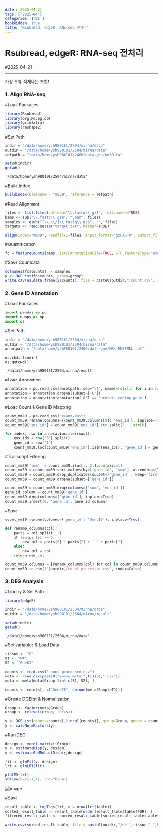```yaml
---
date : 2025-04-21
tags: ['2025-04']
categories: ['BI']
bookHidden: true
title: "Rsubread, edgeR: RNA-seq 전처리"
---
```


# Rsubread, edgeR: RNA-seq 전처리

#2025-04-21

---

가장 오류 적게나는 조합!

### 1. Align RNA-seq

#Load Packages

```R
library(Rsubread)
library(org.Mm.eg.db)
library(gridExtra)
library(reshape2)
```

#Set Path

```R
indir = "/data/home/ysh980101/2504/mirna/data"
outdir = "/data/home/ysh980101/2504/mirna/data"
refpath = "/data/home/ysh980101/2406/data-gne/mm39.fa"

setwd(indir)
getwd()
```
```plain text
'/data/home/ysh980101/2504/mirna/data'
```

#Build Index

```R
buildindex(basename = "mm39", reference = refpath)
```

#Read Alignment

```R
files <- list.files(pattern="\\.fastq\\.gz$", full.names=TRUE)
bams <- sub("\\.fastq\\.gz$", ".bam", files)
samples <- gsub("^\\.\\/|\\.fastq\\.gz$", "", files)
targets <- read.delim("target.txt", header=TRUE)

align(index="mm39", readfile1=files, input_format="gzFASTQ", output_file=bams, nthreads=50)
```

#Quantification
```R
fc = featureCounts(bams, isGTFAnnotationFile=TRUE, GTF.featureType="exon", GTF.attrType="gene_id", isPairedEnd=FALSE, annot.ext="mm39.knownGene.gtf", useMetaFeatures=FALSE, allowMultiOverlap=TRUE, nthreads=50)
```

#Save Countdata

```R
colnames(fc$counts) <- samples
y <- DGEList(fc$counts, group=group)
write.csv(as.data.frame(y$counts), file = paste0(outdir,"/count.csv", row.names = TRUE))
```

### 2. Gene ID Annotation

#Load Packages

```python
import pandas as pd
import numpy as np
import os
```

#Set Path

```python
indir = "/data/home/ysh980101/2504/mirna/data"
outdir = "/data/home/ysh980101/2504/mirna/data"
annotpath = "/data/home/ysh980101/2406/data-gne/MRK_ENSEMBL.rpt"

os.chdir(indir)
os.getcwd()
```
```plain text
'/data1/home/ysh980101/2504/mirna/result'
```

#Load Annotation 

```python
annotation = pd.read_csv(annotpath, sep="\t", names=[str(i) for i in range(13)])
annotation = annotation.dropna(subset=['6'])
annotation = annotation[annotation['8'] == 'protein coding gene']
```

#Load Count & Gene ID Mapping

```python
count_mm39 = pd.read_csv("count.csv")
count_mm39.rename(columns={count_mm39.columns[0]: 'ens_id'}, inplace=True)
count_mm39['ens_id'] = count_mm39['ens_id'].str.split('.').str[0]

for index, row in annotation.iterrows():
    ens_ids = row['6'].split()
    gene_id = row['1']
    count_mm39.loc[count_mm39['ens_id'].isin(ens_ids), 'gene_id'] = gene_id
```

#Transcript Filtering

```python
count_mm39['sum'] = count_mm39.iloc[:, 2:].sum(axis=1)
count_mm39 = count_mm39.sort_values(by=['gene_id', 'sum'], ascending=[True, False])
count_mm39 = count_mm39.drop_duplicates(subset=['gene_id'], keep='first')
count_mm39 = count_mm39.dropna(subset=['gene_id'])

count_mm39 = count_mm39.drop(columns=['sum', 'ens_id'])
gene_id_column = count_mm39['gene_id']
count_mm39.drop(columns=['gene_id'], inplace=True)
count_mm39.insert(0, 'gene_id', gene_id_column)
```

#Save

```python
count_mm39.rename(columns={'gene_id': 'GeneID'}, inplace=True)

def rename_columns(col):
    parts = col.split('_')
    if len(parts) >= 3:
        new_col = parts[0] + parts[2] + '_' + parts[1]
    else:
        new_col = col
    return new_col

count_mm39.columns = [rename_columns(col) for col in count_mm39.columns]
count_mm39.to_csv(f"{outdir}/count_processed.csv", index=False)
```


### 3. DEG Analysis

#Library & Set Path

```R
library(edgeR)

indir = "/data/home/ysh980101/2504/mirna/data"
outdir = "/data/home/ysh980101/2504/mirna/result"

setwd(indir)
getwd()
```
```plain text
'/data1/home/ysh980101/2504/mirna/data'
```

#Set variables & Load Data

```R
tissue <- "G"
S1 <- "WT" 
S2 <- "GneKI"

counts <- read.csv("count_processed.csv")
meta <- read.csv(paste0("mouse_meta_",tissue,".csv"))
meta <- meta[meta$Group %in% c(S1, S2), ]

counts <- counts[, c("GeneID", unique(meta$SampleID))]
```

#Create DGElist & Normalization

```R
Group <- factor(meta$Group)
Group <- relevel(Group, ref=S1)

y <- DGEList(counts=counts[,2:ncol(counts)], group=Group, genes = counts[,1])
y <- calcNormFactors(y)
```

#Run DEG

```R
design <- model.matrix(~Group)
y <- estimateDisp(y, design)
y <- estimateGLMRobustDisp(y,design)

fit <- glmFit(y, design)
lrt <- glmLRT(fit)

plotMD(lrt)
abline(h=c(-1,1), col="blue")
```
![image](https://github.com/user-attachments/assets/339f2e97-6b71-45c1-8092-b801b68c9f23)


#Save

```R
result_table <- topTags(lrt, n = nrow(lrt$table))
sorted_result_table <- result_table[order(result_table$table$FDR), ]
filtered_result_table <- sorted_result_table[sorted_result_table$table$FDR < 0.05, ]

write.csv(sorted_result_table, file = paste0(outdir,"/de-",tissue,"_",S1,"-",S2,".csv"))
```
